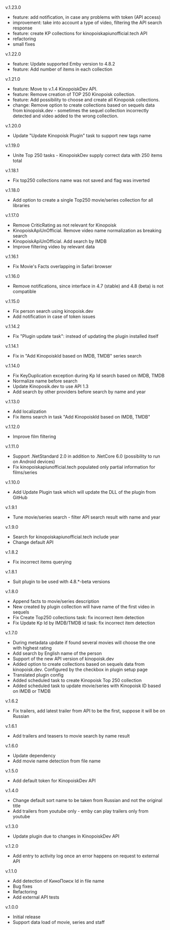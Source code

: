 v.1.23.0
- feature: add notification, in case any problems with token (API access)
- improvement: take into account a type of video, filtering the API search response
- feature: create KP collections for kinopoiskapiunofficial.tech API
- refactoring
- small fixes

v.1.22.0
- feature: Update supported Emby version to 4.8.2
- feature: Add number of items in each collection

v.1.21.0
- feature: Move to v.1.4 KinopoiskDev API.
- feature: Remove creation of TOP 250 Kinopoisk collection.
- feature: Add possibility to choose and create all Kinopoisk collections.
- change: Remove option to create collections based on sequels data from kinopoisk.dev - sometimes the sequel collection incorrectly detected and video added to the wrong collection.

v.1.20.0
- Update "Update Kinopoisk Plugin" task to support new tags name

v.1.19.0
- Unite Top 250 tasks - KinopoiskDev supply correct data with 250 items total

v.1.18.1
- Fix top250 collections name was not saved and flag was inverted

v.1.18.0
- Add option to create a single Top250 movie/series collection for all libraries

v.1.17.0
- Remove CriticRating as not relevant for Kinopoisk
- KinopoiskApiUnOfficial. Remove video name normalization as breaking search
- KinopoiskApiUnOfficial. Add search by IMDB
- Improve filtering video by relevant data

v.1.16.1
- Fix Movie's Facts overlapping in Safari browser

v.1.16.0
- Remove notifications, since interface in 4.7 (stable) and 4.8 (beta) is not compatible

v.1.15.0
- Fix person search using kinopoisk.dev
- Add notification in case of token issues

v.1.14.2
- Fix "Plugin update task": instead of updating the plugin installed itself

v.1.14.1
- Fix in "Add KinopoiskId based on IMDB, TMDB" series search

v.1.14.0
- Fix KeyDuplication exception during Kp Id search based on IMDB, TMDB
- Normalize name before search
- Update Kinoposik.dev to use API 1.3
- Add search by other providers before search by name and year

v.1.13.0
- Add localization
- Fix items search in task "Add KinopoiskId based on IMDB, TMDB"

v.1.12.0
- Improve film filtering

v.1.11.0
- Support .NetStandard 2.0 in addition to .NetCore 6.0 (possibility to run on Android devices)
- Fix kinopoiskapiunofficial.tech populated only partial information for films/series

v.1.10.0
- Add Update Plugin task which will update the DLL of the plugin from GitHub

v.1.9.1
- Tune movie/series search - filter API search result with name and year

v.1.9.0
- Search for kinopoiskapiunofficial.tech include year
- Change default API

v.1.8.2
- Fix incorrect items querying

v.1.8.1
- Suit plugin to be used with 4.8.*-beta versions

v.1.8.0
- Append facts to movie/series description
- New created by plugin collection will have name of the first video in sequels
- Fix Create Top250 collections task: fix incorrect item detection
- Fix Update Kp Id by IMDB/TMDB id task: fix incorrect item detection

v.1.7.0
- During metadata update if found several movies will choose the one with highest rating
- Add search by English name of the person
- Support of the new API version of kinopoisk.dev
- Added option to create collections based on sequels data from kinopoisk.dev. Configured by the checkbox in plugin setup page
- Translated plugin config
- Added scheduled task to create Kinopoisk Top 250 collection
- Added scheduled task to update movie/series with Kinopoisk ID based on IMDB or TMDB

v.1.6.2
- Fix trailers, add latest trailer from API to be the first, suppose it will be on Russian

v.1.6.1
- Add trailers and teasers to movie search by name result

v.1.6.0
- Update dependency
- Add movie name detection from file name

v.1.5.0
- Add default token for KinopoiskDev API

v.1.4.0
- Change default sort name to be taken from Russian and not the original title
- Add trailers from youtube only - emby can play trailers only from youtube

v.1.3.0
- Update plugin due to changes in KinopoiskDev API

v.1.2.0
- Add entry to activity log once an error happens on request to external API

v.1.1.0
- Add detection of КиноПоиск Id in file name
- Bug fixes
- Refactoring
- Add external API tests

v.1.0.0
- Initial release
- Support data load of movie, series and staff
